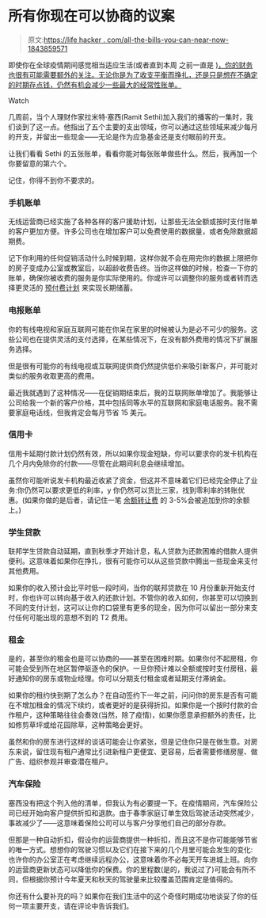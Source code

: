 # 所有你现在可以协商的议案

> 原文:[https://life hacker . com/all-the-bills-you-can-near-now-1843859571](https://lifehacker.com/all-the-bills-you-can-negotiate-right-now-1843859571)

即使你在全球疫情期间感觉相当适应生活(或者直到本周 之前一直是 [)，你的财务也很有可能需要额外的关注。无论你是为了收支平衡而挣扎，还是只是想在不确定的时期存点钱，仍然有机会减少一些最大的经常性账单。](https://lifehacker.com/c/protesting)

Watch

几周前，当个人理财作家拉米特·塞西(Ramit Sethi)加入我们的播客的一集时，我们谈到了这一点。他指出了五个主要的支出领域，你可以通过这些领域来减少每月的开支，并留出一些现金——无论是作为应急基金还是支付眼前的开支。

让我们看看 Sethi 的五张账单，看看你能对每张账单做些什么。然后，我再加一个你要留意的第六个。

记住，你得不到你不要求的。

### 手机账单

无线运营商已经实施了各种各样的客户援助计划，让那些无法全额或按时支付账单的客户更加方便。许多公司也在增加客户可以免费使用的数据量，或者免除数据超期费。

记下你利用的任何促销活动什么时候到期，这样你就不会在用完你的数据上限把你的房子变成办公室或教室后，以超龄收费告终。当你这样做的时候，检查一下你的账单，确保你被收费的服务是你实际使用的。你或许可以调整你的服务或者转而选择更灵活的 [预付费计划](https://twocents.lifehacker.com/how-to-save-on-your-cell-phone-bill-without-a-family-pl-1841642881) 来实现长期储蓄。

### 电报账单

你的有线电视和家庭互联网可能在你呆在家里的时候被认为是必不可少的服务。这些公司也在提供灵活的支付选择，在某些情况下，在没有额外费用的情况下扩展服务选择。

但是很有可能你的有线电视或互联网提供商仍然提供低价来吸引新客户，并可能对类似的服务收取更高的费用。

最近我就遇到了这种情况——在促销期结束后，我的互联网账单增加了。我能够让公司给我一个新的客户价格，其中包括同等水平的互联网和家庭电话服务。我不需要家庭电话线，但我肯定会每月节省 15 美元。

### **信用卡**

信用卡延期付款计划仍然有效，所以如果你现金短缺，你可以要求你的发卡机构在几个月内免除你的付款——尽管在此期间利息会继续增加。

虽然你可能听说发卡机构最近收紧了资金，但这并不意味着它们已经完全停止了业务:你仍然可以要求更低的利率，y 你仍然可以货比三家，找到零利率的转账优惠。(如果你做的是后者，请记住一笔 [余额转让费](https://twocents.lifehacker.com/when-to-consider-a-balance-transfer-1823265150) 的 3-5%会被追加到你的余额上。)

### **学生贷款**

联邦学生贷款自动延期，直到秋季才开始计息，私人贷款为还款困难的借款人提供便利。这意味着如果你在挣扎，很有可能你可以从这些贷款中腾出一些现金来支付其他费用。

如果你的收入预计会比平时低一段时间，当你的联邦贷款在 10 月份重新开始支付时，你也许可以转向基于收入的还款计划。不管你的收入如何，你甚至可以切换到不同的支付计划，这可以让你的口袋里有更多的现金，因为你可以留出一部分来支付任何可能出现的意想不到的 T2 费用。

### **租金**

是的，甚至你的租金也是可以协商的——甚至在困难时期。如果你付不起房租，你可能会受到所在地区暂停驱逐令的保护。一旦你预计难以全额或按时支付房租，最好通知你的房东或物业经理。你可以分期支付租金或者延期支付滞纳金。

如果你的租约快到期了怎么办？在自动签约下一年之前，问问你的房东是否有可能在不增加租金的情况下续约，或者更好的是获得折扣。如果你是一个按时付款的合作租户，这种策略往往会奏效(当然，除了疫情)，如果你愿意承担额外的责任，比如修剪草坪或给花园除草，这种策略会更好。

虽然和你的房东进行这样的谈话可能会让你紧张，但是记住你只是在做生意。对房东来说，留住现有租户通常比引进新租户更便宜、更容易，后者需要修缮房屋、做广告、组织参观并审查潜在租户。

### **汽车保险**

塞西没有把这个列入他的清单，但我认为有必要提一下。在疫情期间，汽车保险公司已经开始向客户提供折扣和退款。由于春季家庭订单生效后驾驶活动突然减少，事故减少了——这意味着保险公司可以与客户分享他们自己的部分存款。

但那是一种自动折扣，假设你的运营商提供一种折扣，而且这不是你可能能够节省的唯一方式。想想你的驾驶习惯以及它们在接下来的几个月里可能会发生的变化:也许你的办公室正在考虑继续远程办公，这意味着你不必每天开车进城上班。向你的运营商更新状态可以降低你的保费。你的里程数(是的，我说过了)可能会有所不同，但根据你预计今年夏天和秋天的驾驶量来比较覆盖范围肯定是值得的。

你还有什么要补充的吗？如果你在我们生活中的这个奇怪时期成功地谈妥了你的任何一项主要开支，请在评论中告诉我们。